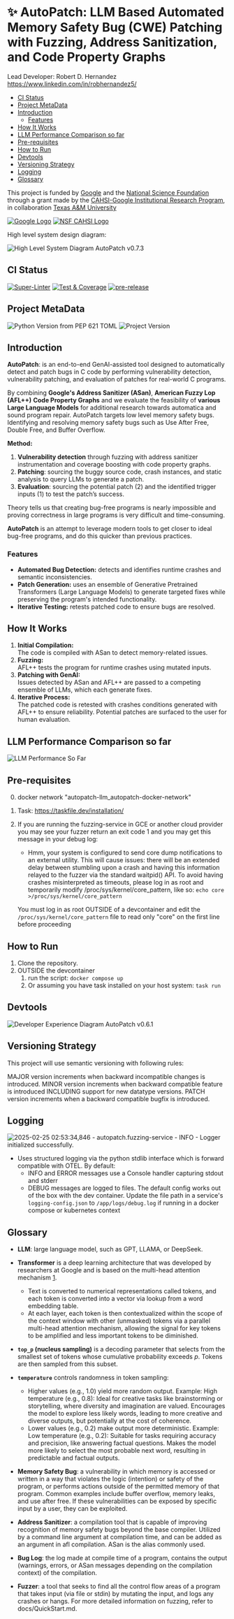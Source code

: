 # **✨ AutoPatch: LLM Based Automated Memory Safety Bug (CWE) Patching with Fuzzing, Address Sanitization, and Code Property Graphs** <!-- omit in toc -->

Lead Developer: Robert D. Hernandez <https://www.linkedin.com/in/robhernandez5/>

- [CI Status](#ci-status)
- [Project MetaData](#project-metadata)
- [Introduction](#introduction)
  - [Features](#features)
- [How It Works](#how-it-works)
- [LLM Performance Comparison so far](#llm-performance-comparison-so-far)
- [Pre-requisites](#pre-requisites)
- [How to Run](#how-to-run)
- [Devtools](#devtools)
- [Versioning Strategy](#versioning-strategy)
- [Logging](#logging)
- [Glossary](#glossary)

This project is funded by [Google](https://google.com/) and the [National Science Foundation](https://www.nsf.gov/) through a grant made by the [CAHSI-Google Institutional Research Program](https://cahsi.utep.edu/cahsi-google-irp), in collaboration [Texas A&M University](https://www.tamu.edu/index.html)

[![Google Logo](./docs/images/google-logo.png)](https://google.com) [![NSF CAHSI Logo](./docs/images/NSF-CAHSI-logo.png)](https://cahsi.utep.edu/)  

High level system design diagram:

![High Level System Diagram AutoPatch v0.7.3](./docs/Diagrams/autopatch-v.0.7.3.drawio.svg)

## CI Status

[![Super-Linter](https://github.com/sysec-uic/AutoPatch-LLM/actions/workflows/super-linter.yml/badge.svg)](https://github.com/marketplace/actions/super-linter)
[![Test & Coverage](https://github.com/sysec-uic/AutoPatch-LLM/actions/workflows/test-coverage.yml/badge.svg)](https://github.com/sysec-uic/AutoPatch-LLM/actions/workflows/test-coverage.yml)
[![pre-release](https://github.com/sysec-uic/AutoPatch-LLM/actions/workflows/pre-release.yml/badge.svg)](https://github.com/sysec-uic/AutoPatch-LLM/actions/workflows/pre-release.yml)

## Project MetaData

![Python Version from PEP 621 TOML](https://img.shields.io/python/required-version-toml?tomlFilePath=https%3A%2F%2Fraw.githubusercontent.com%2Fsysec-uic%2FAutoPatch-LLM%2Fmain%2Fpyproject.toml)
![Project Version](https://img.shields.io/badge/dynamic/toml?url=https%3A%2F%2Fraw.githubusercontent.com%2Fsysec-uic%2FAutoPatch-LLM%2Fmain%2Fpyproject.toml&query=%24.project.version&label=version)

## Introduction  

**AutoPatch**: is an end-to-end GenAI-assisted tool designed to automatically detect and patch bugs in C code by performing vulnerability detection, vulnerability patching, and evaluation of patches for real-world C programs.

By combining **Google's Address Sanitizer (ASan)**, **American Fuzzy Lop (AFL++)** **Code Property Graphs** and we evaluate the feasibility of **various Large Language Models** for additional research towards automatica and sound program repair. AutoPatch targets low level memory safety bugs.  Identifying and resolving memory safety bugs such as Use After Free, Double Free, and Buffer Overflow.

**Method:**

1. **Vulnerability detection** through fuzzing with address sanitizer instrumentation and coverage boosting with code property graphs.
2. **Patching**: sourcing the buggy source code, crash instances, and static analysis to query LLMs to generate a patch.
3. **Evaluation**: sourcing the potential patch (2) and the identified trigger inputs (1) to test the patch’s success.

Theory tells us that creating bug-free programs is nearly impossible and proving correctness in large programs is very difficult and time-consuming.

**AutoPatch** is an attempt to leverage modern tools to get closer to ideal bug-free programs, and do this quicker than previous practices.

### Features  

- **Automated Bug Detection:** detects and identifies runtime crashes and semantic inconsistencies.  
- **Patch Generation:** uses an ensemble of Generative Pretrained Transformers (Large Language Models) to generate targeted fixes while preserving the program's intended functionality.  
- **Iterative Testing:** retests patched code to ensure bugs are resolved.

## How It Works

1. **Initial Compilation:**  
   The code is compiled with ASan to detect memory-related issues.  
2. **Fuzzing:**  
   AFL++ tests the program for runtime crashes using mutated inputs.  
3. **Patching with GenAI:**  
   Issues detected by ASan and AFL++ are passed to a competing ensemble of LLMs, which each generate fixes.  
4. **Iterative Process:**  
   The patched code is retested with crashes conditions generated with AFL++ to ensure reliability.  Potential patches are surfaced to the user for human evaluation.

## LLM Performance Comparison so far

![LLM Performance So Far](./docs/images/llm-perf-so-far.png)

## Pre-requisites

0. docker network "autopatch-llm_autopatch-docker-network"

1. Task: <https://taskfile.dev/installation/>

2. If you are running the fuzzing-service in GCE or another cloud provider you may see your fuzzer return an exit code 1 and you may get this message in your debug log:

   - Hmm, your system is configured to send core dump notifications to an
      external utility. This will cause issues: there will be an extended delay
      between stumbling upon a crash and having this information relayed to the
      fuzzer via the standard waitpid() API.
      To avoid having crashes misinterpreted as timeouts, please log in as root
      and temporarily modify /proc/sys/kernel/core_pattern, like so:
      `echo core >/proc/sys/kernel/core_pattern`

   You must log in as root OUTSIDE of a devcontainer and edit the `/proc/sys/kernel/core_pattern` file to read only "core" on the first line before proceeding

## How to Run

1. Clone the repository.  
2. OUTSIDE the devcontainer
   1. run the script: `docker compose up`
   2. Or assuming you have task installed on your host system: `task run`

## Devtools

![Developer Experience Diagram AutoPatch v0.6.1](./docs/Diagrams/autopatch-devtools-v.0.6.1.drawio.svg)

## Versioning Strategy

This project will use semantic versioning with following rules:

MAJOR version increments when backward incompatible changes is introduced.
MINOR version increments when backward compatible feature is introduced INCLUDING support for new datatype versions.
PATCH version increments when a backward compatible bugfix is introduced.

## Logging

![`2025-02-25 02:53:34,846 - autopatch.fuzzing-service - INFO - Logger initialized successfully.`](docs/images/structured-logging.png)

- Uses structured logging via the python stdlib interface which is forward compatible with OTEL.  By default:
  - INFO and ERROR messages use a Console handler capturing stdout and stderr
  - DEBUG messages are logged to files.  The default config works out of the box with the dev container.  Update the file path in a service's `logging-config.json` to `/app/logs/debug.log` if running in a docker compose or kubernetes context

## Glossary

- **LLM**: large language model, such as GPT, LLAMA, or DeepSeek.
- **Transformer** is a deep learning architecture that was developed by researchers at Google and is based on the multi-head attention mechanism [1](./docs/References/references.bib).
  - Text is converted to numerical representations called tokens, and each token is converted into a vector via lookup from a word embedding table.
  - At each layer, each token is then contextualized within the scope of the context window with other (unmasked) tokens via a parallel multi-head attention mechanism, allowing the signal for key tokens to be amplified and less important tokens to be diminished.
- **`top_p` (nucleus sampling)** is a decoding parameter that selects from the smallest set of tokens whose cumulative probability exceeds *p*. Tokens are then sampled from this subset.
- **`temperature`** controls randomness in token sampling:
  - Higher values (e.g., 1.0) yield more random output. Example: High temperature (e.g., 0.8): Ideal for creative tasks like brainstorming or storytelling, where diversity and imagination are valued.  Encourages the model to explore less likely words, leading to more creative and diverse outputs, but potentially at the cost of coherence.
  - Lower values (e.g., 0.2) make output more deterministic.  Example: Low temperature (e.g., 0.2): Suitable for tasks requiring accuracy and precision, like answering factual questions. Makes the model more likely to select the most probable next word, resulting in predictable and factual outputs.

- **Memory Safety Bug**: a vulnerability in which memory is accessed or written in a way that violates the logic (intention) or safety of the program, or performs actions outside of the permitted memory of that program. Common examples include buffer overflow, memory leaks, and use after free. If these vulnerabilities can be exposed by specific input by a user, they can be exploited.
- **Address Sanitizer**: a compilation tool that is capable of improving recognition of memory safety bugs beyond the base compiler. Utilized by a command line argument at compilation time, and can be added as an argument in afl compilation. ASan is the alias commonly used.
- **Bug Log**: the log made at compile time of a program, contains the output (warnings, errors, or ASan messages depending on the compilation context) of the compilation.
- **Fuzzer**: a tool that seeks to find all the control flow areas of a program that takes input (via file or stdin) by mutating the input, and logs any crashes or hangs. For more detailed information on fuzzing, refer to docs/QuickStart.md.
